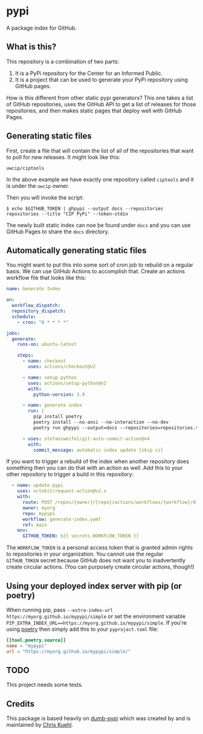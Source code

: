 # pypi
A package index for GitHub.

## What is this?

This repository is a combination of two parts:

1. It is a PyPi repository for the Center for an Informed Public.
2. It is a project that can be used to generate your PyPi repository using GitHub pages.

How is this different from other static pypi generators? This one takes a list of GitHub repositories, uses the GitHub
API to get a list of releases for those repositories, and then makes static pages that deploy well with GitHub Pages.

## Generating static files

First, create a file that will contain the list of all of the repositories that want to poll for new releases. It might
look like this:

    uwcip/ciptools

In the above example we have exactly one repository called `ciptools` and it is under the `uwcip` owner.

Then you will invoke the script:

    $ echo $GITHUB_TOKEN | ghpypi --output docs --repositories repositories --title "CIP PyPi" --token-stdin

The newly built static index can noe be found under `docs` and you can use GitHub Pages to share the `docs` directory.

## Automatically generating static files

You might want to put this into some sort of cron job to rebuild on a regular basis. We can use GitHub Actions to
accomplish that. Create an actions workflow file that looks like this:

```yaml
name: Generate Index

on:
  workflow_dispatch:
  repository_dispatch:
  schedule:
    - cron: "0 * * * *"

jobs:
  generate:
    runs-on: ubuntu-latest

    steps:
      - name: checkout
        uses: actions/checkout@v2

      - name: setup python
        uses: actions/setup-python@v2
        with:
          python-version: 3.9

      - name: generate index
        run: |
          pip install poetry
          poetry install --no-ansi --no-interaction --no-dev
          poetry run ghpypi --output=docs --repositories=repositories.txt --title="My Private PyPi" --token=${{ secrets.GITHUB_TOKEN }}

      - uses: stefanzweifel/git-auto-commit-action@v4
        with:
          commit_message: automatic index update [skip ci]
```

If you want to trigger a rebuild of the index when another repository does something then you can do that with an action
as well. Add this to your other repository to trigger a build in this repository:

```yaml
  - name: update pypi
    uses: octokit/request-action@v2.x
    with:
      route: POST /repos/{owner}/{repo}/actions/workflows/{workflow}/dispatches
      owner: myorg
      repo: mypypi
      workflow: generate-index.yaml
      ref: main
    env:
      GITHUB_TOKEN: ${{ secrets.WORKFLOW_TOKEN }}
```

The `WORKFLOW_TOKEN` is a personal access token that is granted admin rights to repositories in your organization.
You cannot use the regular `GITHUB_TOKEN` secret because GitHub does not want you to inadvertently create circular
actions. (You can purposely create circular actions, though!)

## Using your deployed index server with pip (or poetry)

When running pip, pass `--extra-index-url https://myorg.github.io/mypypi/simple` or set the environment variable
`PIP_EXTRA_INDEX_URL==https://myorg.github.io/mypypi/simple`. If you're using [poetry](https://python-poetry.org/)
then simply add this to your `pyproject.toml` file:

```toml
[[tool.poetry.source]]
name = "mypypi"
url = "https://myorg.github.io/mypypi/simple/"
```

## TODO

This project needs some tests.

## Credits

This package is based heavily on [dumb-pypi](https://github.com/chriskuehl/dumb-pypi) which was created by and is
maintained by [Chris Kuehl](https://github.com/chriskuehl).
